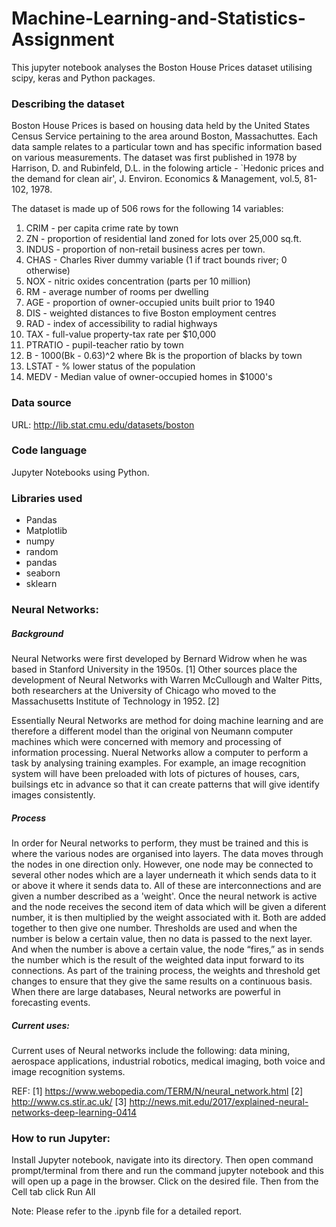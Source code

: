 # Machine-Learning-and-Statistics-Assignment
This jupyter notebook analyses the Boston House Prices dataset utilising scipy, keras and Python packages. 

### Describing the dataset
Boston House Prices is based on housing data held by the United States Census Service pertaining to the area around Boston, Massachuttes. Each data sample relates to a particular town and has specific information based on various measurements. 
The dataset was first published in 1978 by Harrison, D. and Rubinfeld, D.L. in the folowing article - `Hedonic prices and the demand for clean air', J. Environ. Economics & Management, vol.5, 81-102, 1978.

The dataset is made up of 506 rows for the following 14 variables:
1. CRIM - per capita crime rate by town
2. ZN - proportion of residential land zoned for lots over 25,000 sq.ft.
3. INDUS - proportion of non-retail business acres per town.
4. CHAS - Charles River dummy variable (1 if tract bounds river; 0 otherwise)
5. NOX - nitric oxides concentration (parts per 10 million)
6. RM - average number of rooms per dwelling
7. AGE - proportion of owner-occupied units built prior to 1940
8. DIS - weighted distances to five Boston employment centres
9. RAD - index of accessibility to radial highways
10. TAX - full-value property-tax rate per $10,000
11. PTRATIO - pupil-teacher ratio by town
12. B - 1000(Bk - 0.63)^2 where Bk is the proportion of blacks by town
13. LSTAT - % lower status of the population
14. MEDV - Median value of owner-occupied homes in $1000's

### Data source
URL: http://lib.stat.cmu.edu/datasets/boston

### Code language
Jupyter Notebooks using Python.

### Libraries used
* Pandas
* Matplotlib
* numpy
* random
* pandas
* seaborn
* sklearn

### Neural Networks: 

##### Background
Neural Networks were first developed by Bernard Widrow when he was based in Stanford University in the 1950s. [1]
Other sources place the development of Neural Networks with Warren McCullough and Walter Pitts, both researchers at the University of Chicago who moved to the Massachusetts Institute of Technology in 1952. [2]

Essentially Neural Networks are method for doing machine learning and are therefore a different model than the original von Neumann computer machines which were concerned with memory and processing of information processing.  Nueral Networks allow a computer to perform a task by analysing training examples. For example, an image recognition system will have been preloaded with lots of pictures of houses, cars, builsings etc in advance so that it can create patterns that will give identify images consistently. 

##### Process
In order for Neural networks to perform, they must be trained and this is where the various nodes are organised into layers. The data moves through the nodes in one direction only. However, one node may be connected to several other nodes which are a layer underneath it which sends data to it or above it where it sends data to. All of these are interconnections and are given a number described as a 'weight'.  Once the neural network is active and the node receives the second item of data which will be given a diferent number, it is then multiplied by the weight associated with it. Both are added together to then give one number. Thresholds are used and when the  number is below a certain value, then no data is passed to the next layer. And when the number is above a certain value, the node “fires,” as in sends the number which is the result of the weighted data input forward to its connections. 
As part of the training process, the weights and threshold get changes to ensure that they give the same results on a continuous basis.
When there are large databases, Neural networks are powerful in forecasting events.  

##### Current uses:
Current uses of Neural networks include the following: data mining, aerospace applications, industrial robotics, medical imaging, both voice and image recognition systems. 

REF: 
[1] https://www.webopedia.com/TERM/N/neural_network.html
[2] http://www.cs.stir.ac.uk/
[3] http://news.mit.edu/2017/explained-neural-networks-deep-learning-0414


### How to run Jupyter:
Install Jupyter notebook, navigate into its directory. Then open command prompt/terminal from there and run the command jupyter notebook and this will open up a page in the browser. Click on the desired file. 
Then from the Cell tab click Run All

Note: Please refer to the .ipynb file for a detailed report.
